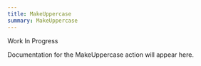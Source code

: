 ```yaml
---
title: MakeUppercase
summary: MakeUppercase
---
```


Work In Progress

Documentation for the MakeUppercase action will appear here.